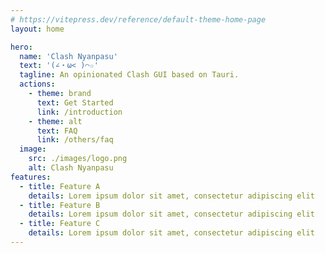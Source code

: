 ```yaml
---
# https://vitepress.dev/reference/default-theme-home-page
layout: home

hero:
  name: 'Clash Nyanpasu'
  text: '(∠・ω< )⌒☆​'
  tagline: An opinionated Clash GUI based on Tauri.
  actions:
    - theme: brand
      text: Get Started
      link: /introduction
    - theme: alt
      text: FAQ
      link: /others/faq
  image:
    src: ./images/logo.png
    alt: Clash Nyanpasu
features:
  - title: Feature A
    details: Lorem ipsum dolor sit amet, consectetur adipiscing elit
  - title: Feature B
    details: Lorem ipsum dolor sit amet, consectetur adipiscing elit
  - title: Feature C
    details: Lorem ipsum dolor sit amet, consectetur adipiscing elit
---
```

